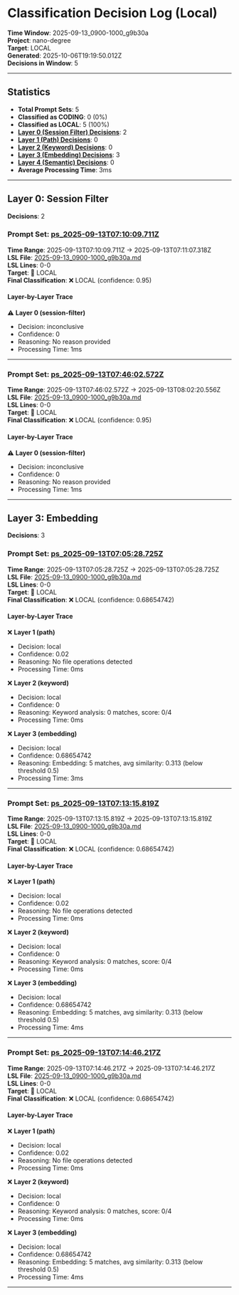 # Classification Decision Log (Local)

**Time Window**: 2025-09-13_0900-1000_g9b30a<br>
**Project**: nano-degree<br>
**Target**: LOCAL<br>
**Generated**: 2025-10-06T19:19:50.012Z<br>
**Decisions in Window**: 5

---

## Statistics

- **Total Prompt Sets**: 5
- **Classified as CODING**: 0 (0%)
- **Classified as LOCAL**: 5 (100%)
- **[Layer 0 (Session Filter) Decisions](#layer-0-session-filter)**: 2
- **[Layer 1 (Path) Decisions](#layer-1-path)**: 0
- **[Layer 2 (Keyword) Decisions](#layer-2-keyword)**: 0
- **[Layer 3 (Embedding) Decisions](#layer-3-embedding)**: 3
- **[Layer 4 (Semantic) Decisions](#layer-4-semantic)**: 0
- **Average Processing Time**: 3ms

---

## Layer 0: Session Filter

**Decisions**: 2

### Prompt Set: [ps_2025-09-13T07:10:09.711Z](../../history/2025-09-13_0900-1000_g9b30a.md#ps_2025-09-13T07:10:09.711Z)

**Time Range**: 2025-09-13T07:10:09.711Z → 2025-09-13T07:11:07.318Z<br>
**LSL File**: [2025-09-13_0900-1000_g9b30a.md](../../history/2025-09-13_0900-1000_g9b30a.md#ps_2025-09-13T07:10:09.711Z)<br>
**LSL Lines**: 0-0<br>
**Target**: 📍 LOCAL<br>
**Final Classification**: ❌ LOCAL (confidence: 0.95)

#### Layer-by-Layer Trace

⚠️ **Layer 0 (session-filter)**
- Decision: inconclusive
- Confidence: 0
- Reasoning: No reason provided
- Processing Time: 1ms

---

### Prompt Set: [ps_2025-09-13T07:46:02.572Z](../../history/2025-09-13_0900-1000_g9b30a.md#ps_2025-09-13T07:46:02.572Z)

**Time Range**: 2025-09-13T07:46:02.572Z → 2025-09-13T08:02:20.556Z<br>
**LSL File**: [2025-09-13_0900-1000_g9b30a.md](../../history/2025-09-13_0900-1000_g9b30a.md#ps_2025-09-13T07:46:02.572Z)<br>
**LSL Lines**: 0-0<br>
**Target**: 📍 LOCAL<br>
**Final Classification**: ❌ LOCAL (confidence: 0.95)

#### Layer-by-Layer Trace

⚠️ **Layer 0 (session-filter)**
- Decision: inconclusive
- Confidence: 0
- Reasoning: No reason provided
- Processing Time: 1ms

---

## Layer 3: Embedding

**Decisions**: 3

### Prompt Set: [ps_2025-09-13T07:05:28.725Z](../../history/2025-09-13_0900-1000_g9b30a.md#ps_2025-09-13T07:05:28.725Z)

**Time Range**: 2025-09-13T07:05:28.725Z → 2025-09-13T07:05:28.725Z<br>
**LSL File**: [2025-09-13_0900-1000_g9b30a.md](../../history/2025-09-13_0900-1000_g9b30a.md#ps_2025-09-13T07:05:28.725Z)<br>
**LSL Lines**: 0-0<br>
**Target**: 📍 LOCAL<br>
**Final Classification**: ❌ LOCAL (confidence: 0.68654742)

#### Layer-by-Layer Trace

❌ **Layer 1 (path)**
- Decision: local
- Confidence: 0.02
- Reasoning: No file operations detected
- Processing Time: 0ms

❌ **Layer 2 (keyword)**
- Decision: local
- Confidence: 0
- Reasoning: Keyword analysis: 0 matches, score: 0/4
- Processing Time: 0ms

❌ **Layer 3 (embedding)**
- Decision: local
- Confidence: 0.68654742
- Reasoning: Embedding: 5 matches, avg similarity: 0.313 (below threshold 0.5)
- Processing Time: 3ms

---

### Prompt Set: [ps_2025-09-13T07:13:15.819Z](../../history/2025-09-13_0900-1000_g9b30a.md#ps_2025-09-13T07:13:15.819Z)

**Time Range**: 2025-09-13T07:13:15.819Z → 2025-09-13T07:13:15.819Z<br>
**LSL File**: [2025-09-13_0900-1000_g9b30a.md](../../history/2025-09-13_0900-1000_g9b30a.md#ps_2025-09-13T07:13:15.819Z)<br>
**LSL Lines**: 0-0<br>
**Target**: 📍 LOCAL<br>
**Final Classification**: ❌ LOCAL (confidence: 0.68654742)

#### Layer-by-Layer Trace

❌ **Layer 1 (path)**
- Decision: local
- Confidence: 0.02
- Reasoning: No file operations detected
- Processing Time: 0ms

❌ **Layer 2 (keyword)**
- Decision: local
- Confidence: 0
- Reasoning: Keyword analysis: 0 matches, score: 0/4
- Processing Time: 0ms

❌ **Layer 3 (embedding)**
- Decision: local
- Confidence: 0.68654742
- Reasoning: Embedding: 5 matches, avg similarity: 0.313 (below threshold 0.5)
- Processing Time: 4ms

---

### Prompt Set: [ps_2025-09-13T07:14:46.217Z](../../history/2025-09-13_0900-1000_g9b30a.md#ps_2025-09-13T07:14:46.217Z)

**Time Range**: 2025-09-13T07:14:46.217Z → 2025-09-13T07:14:46.217Z<br>
**LSL File**: [2025-09-13_0900-1000_g9b30a.md](../../history/2025-09-13_0900-1000_g9b30a.md#ps_2025-09-13T07:14:46.217Z)<br>
**LSL Lines**: 0-0<br>
**Target**: 📍 LOCAL<br>
**Final Classification**: ❌ LOCAL (confidence: 0.68654742)

#### Layer-by-Layer Trace

❌ **Layer 1 (path)**
- Decision: local
- Confidence: 0.02
- Reasoning: No file operations detected
- Processing Time: 0ms

❌ **Layer 2 (keyword)**
- Decision: local
- Confidence: 0
- Reasoning: Keyword analysis: 0 matches, score: 0/4
- Processing Time: 0ms

❌ **Layer 3 (embedding)**
- Decision: local
- Confidence: 0.68654742
- Reasoning: Embedding: 5 matches, avg similarity: 0.313 (below threshold 0.5)
- Processing Time: 4ms

---


